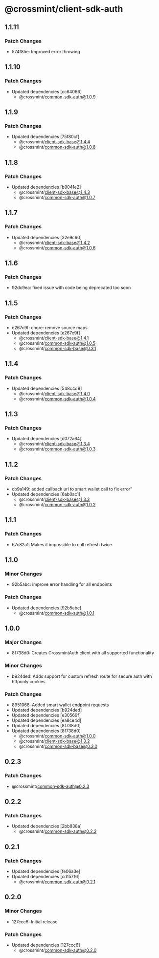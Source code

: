# @crossmint/client-sdk-auth

## 1.1.11

### Patch Changes

- 574f85e: Improved error throwing

## 1.1.10

### Patch Changes

- Updated dependencies [cc64066]
  - @crossmint/common-sdk-auth@1.0.9

## 1.1.9

### Patch Changes

- Updated dependencies [75f80cf]
  - @crossmint/client-sdk-base@1.4.4
  - @crossmint/common-sdk-auth@1.0.8

## 1.1.8

### Patch Changes

- Updated dependencies [b9041e2]
  - @crossmint/client-sdk-base@1.4.3
  - @crossmint/common-sdk-auth@1.0.7

## 1.1.7

### Patch Changes

- Updated dependencies [32e9c60]
  - @crossmint/client-sdk-base@1.4.2
  - @crossmint/common-sdk-auth@1.0.6

## 1.1.6

### Patch Changes

- 92dc9ea: fixed issue with code being deprecated too soon

## 1.1.5

### Patch Changes

- e267c9f: chore: remove source maps
- Updated dependencies [e267c9f]
  - @crossmint/client-sdk-base@1.4.1
  - @crossmint/common-sdk-auth@1.0.5
  - @crossmint/common-sdk-base@0.3.1

## 1.1.4

### Patch Changes

- Updated dependencies [548c4d9]
  - @crossmint/client-sdk-base@1.4.0
  - @crossmint/common-sdk-auth@1.0.4

## 1.1.3

### Patch Changes

- Updated dependencies [d072a64]
  - @crossmint/client-sdk-base@1.3.4
  - @crossmint/common-sdk-auth@1.0.3

## 1.1.2

### Patch Changes

- cb9a149: added callback url to smart wallet call to fix error"
- Updated dependencies [6ab0ac1]
  - @crossmint/client-sdk-base@1.3.3
  - @crossmint/common-sdk-auth@1.0.2

## 1.1.1

### Patch Changes

- 67c82a1: Makes it impossible to call refresh twice

## 1.1.0

### Minor Changes

- 92b5abc: improve error handling for all endpoints

### Patch Changes

- Updated dependencies [92b5abc]
  - @crossmint/common-sdk-auth@1.0.1

## 1.0.0

### Major Changes

- 8f738d0: Creates CrossmintAuth client with all supported functionality

### Minor Changes

- b924ded: Adds support for custom refresh route for secure auth with httponly cookies

### Patch Changes

- 8951068: Added smart wallet endpoint requests
- Updated dependencies [b924ded]
- Updated dependencies [e30569f]
- Updated dependencies [ea8ce4d]
- Updated dependencies [8f738d0]
- Updated dependencies [8f738d0]
  - @crossmint/common-sdk-auth@1.0.0
  - @crossmint/client-sdk-base@1.3.2
  - @crossmint/common-sdk-base@0.3.0

## 0.2.3

### Patch Changes

- @crossmint/common-sdk-auth@0.2.3

## 0.2.2

### Patch Changes

- Updated dependencies [2bb838a]
  - @crossmint/common-sdk-auth@0.2.2

## 0.2.1

### Patch Changes

- Updated dependencies [fe06a3e]
- Updated dependencies [cd15716]
  - @crossmint/common-sdk-auth@0.2.1

## 0.2.0

### Minor Changes

- 127ccc6: Initial release

### Patch Changes

- Updated dependencies [127ccc6]
  - @crossmint/common-sdk-auth@0.2.0

